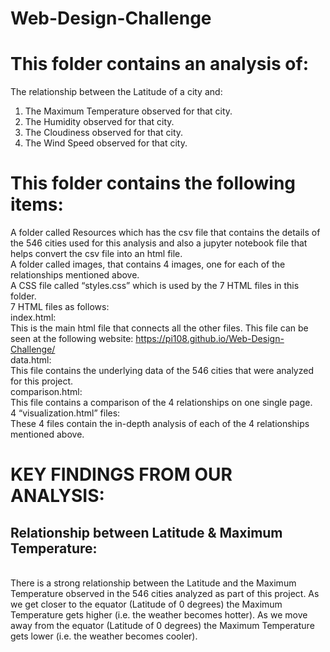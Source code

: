 # Web-Design-Challenge

# This folder contains an analysis of:
The relationship between the Latitude of a city and:
1.	The Maximum Temperature observed for that city.
2.	The Humidity observed for that city.
3.	The Cloudiness observed for that city.
4.	The Wind Speed observed for that city.

# This folder contains the following items:
A folder called Resources which  has the csv file that contains the details of the 546 cities used for this analysis and also a jupyter notebook file that helps convert the csv file into an html file.
<br>
A folder called images, that contains 4 images, one for each of the relationships mentioned above.
<br>
A CSS file called “styles.css” which is used by the 7 HTML files in this folder.
<br>
7 HTML files as follows:
<br>
index.html: 
<br>
This is the main html file that connects all the other files. This file can be seen at the following website:
https://pi108.github.io/Web-Design-Challenge/
<br>
data.html: 
<br>
This file contains the underlying data of the 546 cities that were analyzed for this project.
<br>
comparison.html:
<br>
This file contains a comparison of the 4 relationships on one single page.
<br>
4 “visualization.html” files: 
<br>
These 4 files contain the in-depth analysis of each of the 4 relationships mentioned above.

# KEY FINDINGS FROM OUR ANALYSIS:

## Relationship between Latitude & Maximum Temperature:
<br>
There is a strong relationship between the Latitude and the Maximum Temperature observed in the 546 cities analyzed as part of this project. As we get closer to the equator (Latitude of 0 degrees) the Maximum Temperature gets higher (i.e. the weather becomes hotter). As we move away from the equator (Latitude of 0 degrees) the Maximum Temperature gets lower (i.e. the weather becomes cooler).

